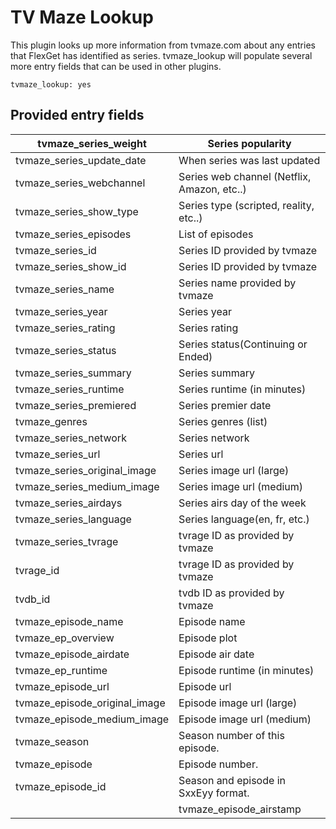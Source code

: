 # TV Maze Lookup

This plugin looks up more information from tvmaze.com about any entries that FlexGet has identified as series. tvmaze_lookup will populate several more entry fields that can be used in other plugins.

```
tvmaze_lookup: yes
```


## Provided entry fields


| tvmaze_series_weight | Series popularity |
| --- | --- |
| tvmaze_series_update_date | When series was last updated |
| tvmaze_series_webchannel | Series web channel (Netflix, Amazon, etc..) |
| tvmaze_series_show_type | Series type (scripted, reality, etc..) |
| tvmaze_series_episodes | List of episodes |
| tvmaze_series_id | Series ID provided by tvmaze |
| tvmaze_series_show_id | Series ID provided by tvmaze |
| tvmaze_series_name | Series name provided by tvmaze |
| tvmaze_series_year | Series year |
| tvmaze_series_rating | Series rating |
| tvmaze_series_status | Series status(Continuing or Ended) |
| tvmaze_series_summary | Series summary |
| tvmaze_series_runtime | Series runtime (in minutes) |
| tvmaze_series_premiered | Series premier date |
| tvmaze_genres | Series genres (list) |
| tvmaze_series_network | Series network |
| tvmaze_series_url | Series url |
| tvmaze_series_original_image | Series image url (large) |
| tvmaze_series_medium_image | Series image url (medium) |
| tvmaze_series_airdays | Series airs day of the week |
| tvmaze_series_language | Series language(en, fr, etc.) |
| tvmaze_series_tvrage | tvrage ID as provided by tvmaze |
| tvrage_id | tvrage ID as provided by tvmaze |
| tvdb_id | tvdb ID as provided by tvmaze |
| tvmaze_episode_name | Episode name |
| tvmaze_ep_overview | Episode plot |
| tvmaze_episode_airdate | Episode air date |
| tvmaze_ep_runtime | Episode runtime (in minutes) |
| tvmaze_episode_url | Episode url |
| tvmaze_episode_original_image | Episode image url (large) |
| tvmaze_episode_medium_image | Episode image url (medium) |
| tvmaze_season | Season number of this episode. |
| tvmaze_episode | Episode number. |
| tvmaze_episode_id | Season and episode in SxxEyy format. |
||tvmaze_episode_airstamp||Date and Time Episode aired||